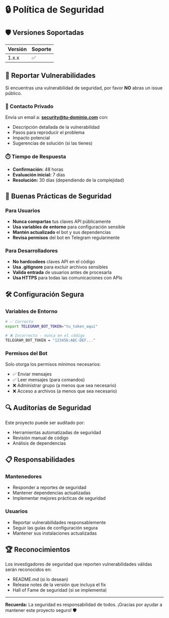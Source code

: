 # 🔒 Política de Seguridad

## 🛡️ Versiones Soportadas

| Versión | Soporte |
| ------- | ------- |
| 1.x.x   | ✅      |

## 🚨 Reportar Vulnerabilidades

Si encuentras una vulnerabilidad de seguridad, por favor **NO** abras un issue público.

### 📧 Contacto Privado
Envía un email a: **security@tu-dominio.com** con:

- Descripción detallada de la vulnerabilidad
- Pasos para reproducir el problema
- Impacto potencial
- Sugerencias de solución (si las tienes)

### ⏱️ Tiempo de Respuesta
- **Confirmación:** 48 horas
- **Evaluación inicial:** 7 días
- **Resolución:** 30 días (dependiendo de la complejidad)

## 🔐 Buenas Prácticas de Seguridad

### Para Usuarios
- **Nunca compartas** tus claves API públicamente
- **Usa variables de entorno** para configuración sensible
- **Mantén actualizado** el bot y sus dependencias
- **Revisa permisos** del bot en Telegram regularmente

### Para Desarrolladores
- **No hardcodees** claves API en el código
- **Usa .gitignore** para excluir archivos sensibles
- **Valida entrada** de usuarios antes de procesarla
- **Usa HTTPS** para todas las comunicaciones con APIs

## 🛠️ Configuración Segura

### Variables de Entorno
```bash
# ✅ Correcto
export TELEGRAM_BOT_TOKEN="tu_token_aqui"

# ❌ Incorrecto - nunca en el código
TELEGRAM_BOT_TOKEN = "123456:ABC-DEF..."
```

### Permisos del Bot
Solo otorga los permisos mínimos necesarios:
- ✅ Enviar mensajes
- ✅ Leer mensajes (para comandos)
- ❌ Administrar grupo (a menos que sea necesario)
- ❌ Acceso a archivos (a menos que sea necesario)

## 🔍 Auditorías de Seguridad

Este proyecto puede ser auditado por:
- Herramientas automatizadas de seguridad
- Revisión manual de código
- Análisis de dependencias

## 📋 Responsabilidades

### Mantenedores
- Responder a reportes de seguridad
- Mantener dependencias actualizadas
- Implementar mejores prácticas de seguridad

### Usuarios
- Reportar vulnerabilidades responsablemente
- Seguir las guías de configuración segura
- Mantener sus instalaciones actualizadas

## 🏆 Reconocimientos

Los investigadores de seguridad que reporten vulnerabilidades válidas serán reconocidos en:
- README.md (si lo desean)
- Release notes de la versión que incluya el fix
- Hall of Fame de seguridad (si se implementa)

---

**Recuerda:** La seguridad es responsabilidad de todos. ¡Gracias por ayudar a mantener este proyecto seguro! 🛡️